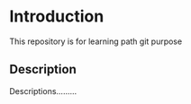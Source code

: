 # Introduction
This repository is for learning path git purpose

## Description
Descriptions.........
